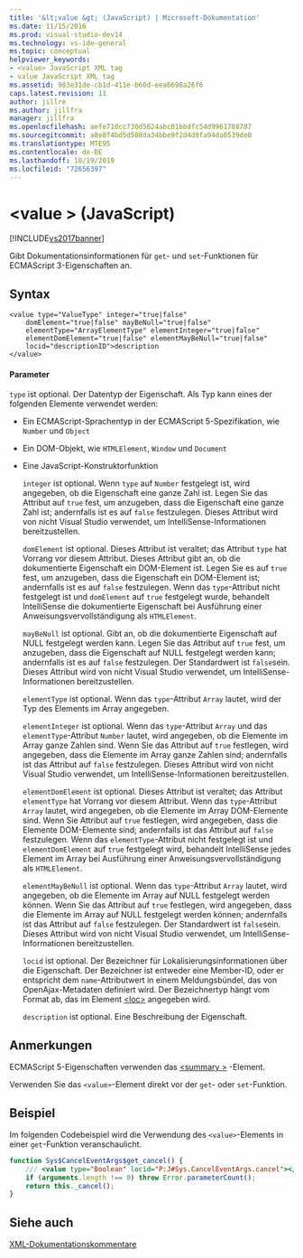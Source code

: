 ```yaml
---
title: '&lt;value &gt; (JavaScript) | Microsoft-Dokumentation'
ms.date: 11/15/2016
ms.prod: visual-studio-dev14
ms.technology: vs-ide-general
ms.topic: conceptual
helpviewer_keywords:
- <value> JavaScript XML tag
- value JavaScript XML tag
ms.assetid: 983e31de-cb1d-411e-b60d-eea6698a26f6
caps.latest.revision: 11
author: jillre
ms.author: jillfra
manager: jillfra
ms.openlocfilehash: aefe710cc730d5624abc01bbdfc54d9961788787
ms.sourcegitcommit: a8e8f4bd5d508da34bbe9f2d4d9fa94da0539de0
ms.translationtype: MTE95
ms.contentlocale: de-DE
ms.lasthandoff: 10/19/2019
ms.locfileid: "72656397"
---
```

# <a name="ltvaluegt-javascript"></a>&lt;value &gt; (JavaScript)
[!INCLUDE[vs2017banner](../includes/vs2017banner.md)]

Gibt Dokumentationsinformationen für `get`- und `set`-Funktionen für ECMAScript 3-Eigenschaften an.

## <a name="syntax"></a>Syntax

```
<value type="ValueType" integer="true|false"
    domElement="true|false" mayBeNull="true|false"
    elementType="ArrayElementType" elementInteger="true|false"
    elementDomElement="true|false" elementMayBeNull="true|false"
    locid="descriptionID">description
</value>
```

#### <a name="parameters"></a>Parameter
 `type` ist optional. Der Datentyp der Eigenschaft. Als Typ kann eines der folgenden Elemente verwendet werden:

- Ein ECMAScript-Sprachentyp in der ECMAScript 5-Spezifikation, wie `Number` und `Object`

- Ein DOM-Objekt, wie `HTMLElement`, `Window` und `Document`

- Eine JavaScript-Konstruktorfunktion

  `integer` ist optional. Wenn `type` auf `Number` festgelegt ist, wird angegeben, ob die Eigenschaft eine ganze Zahl ist. Legen Sie das Attribut auf `true` fest, um anzugeben, dass die Eigenschaft eine ganze Zahl ist; andernfalls ist es auf `false` festzulegen. Dieses Attribut wird von nicht Visual Studio verwendet, um IntelliSense-Informationen bereitzustellen.

  `domElement` ist optional. Dieses Attribut ist veraltet; das Attribut `type` hat Vorrang vor diesem Attribut. Dieses Attribut gibt an, ob die dokumentierte Eigenschaft ein DOM-Element ist. Legen Sie es auf `true` fest, um anzugeben, dass die Eigenschaft ein DOM-Element ist; andernfalls ist es auf `false` festzulegen. Wenn das `type`-Attribut nicht festgelegt ist und `domElement` auf `true` festgelegt wurde, behandelt IntelliSense die dokumentierte Eigenschaft bei Ausführung einer Anweisungsvervollständigung als `HTMLElement`.

  `mayBeNull` ist optional. Gibt an, ob die dokumentierte Eigenschaft auf NULL festgelegt werden kann. Legen Sie das Attribut auf `true` fest, um anzugeben, dass die Eigenschaft auf NULL festgelegt werden kann; andernfalls ist es auf `false` festzulegen. Der Standardwert ist `false`sein. Dieses Attribut wird von nicht Visual Studio verwendet, um IntelliSense-Informationen bereitzustellen.

  `elementType` ist optional. Wenn das `type`-Attribut `Array` lautet, wird der Typ des Elements im Array angegeben.

  `elementInteger` ist optional. Wenn das `type`-Attribut `Array` und das `elementType`-Attribut `Number` lautet, wird angegeben, ob die Elemente im Array ganze Zahlen sind. Wenn Sie das Attribut auf `true` festlegen, wird angegeben, dass die Elemente im Array ganze Zahlen sind; andernfalls ist das Attribut auf `false` festzulegen. Dieses Attribut wird von nicht Visual Studio verwendet, um IntelliSense-Informationen bereitzustellen.

  `elementDomElement` ist optional. Dieses Attribut ist veraltet; das Attribut `elementType` hat Vorrang vor diesem Attribut. Wenn das `type`-Attribut `Array` lautet, wird angegeben, ob die Elemente im Array DOM-Elemente sind. Wenn Sie Attribut auf `true` festlegen, wird angegeben, dass die Elemente DOM-Elemente sind; andernfalls ist das Attribut auf `false` festzulegen. Wenn das `elementType`-Attribut nicht festgelegt ist und `elementDomElement` auf `true` festgelegt wird, behandelt IntelliSense jedes Element im Array bei Ausführung einer Anweisungsvervollständigung als `HTMLElement`.

  `elementMayBeNull` ist optional. Wenn das `type`-Attribut `Array` lautet, wird angegeben, ob die Elemente im Array auf NULL festgelegt werden können. Wenn Sie das Attribut auf `true` festlegen, wird angegeben, dass die Elemente im Array auf NULL festgelegt werden können; andernfalls ist das Attribut auf `false` festzulegen. Der Standardwert ist `false`sein. Dieses Attribut wird von nicht Visual Studio verwendet, um IntelliSense-Informationen bereitzustellen.

  `locid` ist optional. Der Bezeichner für Lokalisierungsinformationen über die Eigenschaft. Der Bezeichner ist entweder eine Member-ID, oder er entspricht dem `name`-Attributwert in einem Meldungsbündel, das von OpenAjax-Metadaten definiert wird. Der Bezeichnertyp hängt vom Format ab, das im Element [\<loc>](../ide/loc-javascript.md) angegeben wird.

  `description` ist optional. Eine Beschreibung der Eigenschaft.

## <a name="remarks"></a>Anmerkungen
 ECMAScript 5-Eigenschaften verwenden das [\<summary >](../ide/summary-javascript.md) -Element.

 Verwenden Sie das `<value>`-Element direkt vor der `get`- oder `set`-Funktion.

## <a name="example"></a>Beispiel
 Im folgenden Codebeispiel wird die Verwendung des `<value>`-Elements in einer `get`-Funktion veranschaulicht.

```javascript
function Sys$CancelEventArgs$get_cancel() {
    /// <value type="Boolean" locid="P:J#Sys.CancelEventArgs.cancel"></value>
    if (arguments.length !== 0) throw Error.parameterCount();
    return this._cancel();
}
```

## <a name="see-also"></a>Siehe auch
 [XML-Dokumentationskommentare](../ide/xml-documentation-comments-javascript.md)
